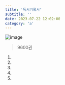 ```yaml
---
title: '독서기록서'
subtitle: ''
date: 2023-07-22 12:02:00
category: 'a'
---
```



![image](https://github.com/autumnot/asd/assets/93163630/12d7a678-3ec3-48b4-a8e2-3b3fde911f35)

> 9600권


1.
2.
3.
4.
5.

